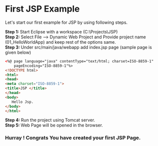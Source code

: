 # First JSP Example
Let's start our first example for JSP by using following steps.

<b>Step 1: </b> Start Eclipse with a workspace (C:\Projects\JSP\) <br/>
<b>Step 2: </b> Select File --> Dynamic Web Project and Provide project name (01_HelloWorldApp) and keep rest of the options same.<br/>
<b>Step 3: </b> Under src/main/java/webapp add index.jsp page (sample page is given below) <br/>
```html
<%@ page language="java" contentType="text/html; charset=ISO-8859-1"
    pageEncoding="ISO-8859-1"%>
<!DOCTYPE html>
<html>
<head>
<meta charset="ISO-8859-1">
<title>JSP </title>
</head>
<body>
   Hello Jsp.
</body>
</html>
```
<b>Step 4: </b> Run the project using Tomcat server.<br />
<b>Step 5: </b> Web Page will be opened in the browser.

### Hurray !  Congrats You have created your first JSP Page.
